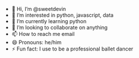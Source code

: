 - 👋 Hi, I’m @sweetdevin
- 👀 I’m interested in python, javascript, data
- 🌱 I’m currently learning python
- 💞️ I’m looking to collaborate on anything
- 📫 How to reach me email
- 😄 Pronouns: he/him
- ⚡ Fun fact: I use to be a professional ballet dancer

<!---
sweetdevin/sweetdevin is a ✨ special ✨ repository because its `README.md` (this file) appears on your GitHub profile.
You can click the Preview link to take a look at your changes.
--->
